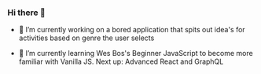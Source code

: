 ### Hi there 👋

- 🔭 I’m currently working on a bored application that spits out idea's for activities based on genre the user selects

- 🌱 I’m currently learning Wes Bos's Beginner JavaScript to become more familiar with Vanilla JS. Next up: Advanced React and GraphQL
<!--
**samcmullin/samcmullin** is a ✨ _special_ ✨ repository because its `README.md` (this file) appears on your GitHub profile.

Here are some ideas to get you started:

- 🔭 I’m currently working on ...
- 🌱 I’m currently learning ...
- 👯 I’m looking to collaborate on ...
- 🤔 I’m looking for help with ...
- 💬 Ask me about ...
- 📫 How to reach me: ...
- 😄 Pronouns: ...
- ⚡ Fun fact: ...
-->
